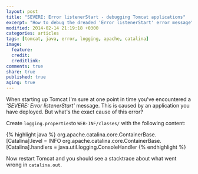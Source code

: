 ```yaml
---
layout: post
title: "SEVERE: Error listenerStart - debugging Tomcat applications"
excerpt: "How to debug the dreaded 'Error listenerStart' error message"
modified: 2014-02-14 21:19:18 +0300
categories: articles
tags: [tomcat, java, error, logging, apache, catalina]
image:
  feature:
  credit:
  creditlink:
comments: true
share: true
published: true
aging: true
---
```


When starting up Tomcat I'm sure at one point in time you've encountered a *'SEVERE: Error listenerStart'* message. This is caused by an application you have deployed. But what's the exact cause of this error?

Create `logging.properties`to `WEB-INF/classes/` with the following content:

{% highlight java %}
org.apache.catalina.core.ContainerBase.[Catalina].level = INFO
org.apache.catalina.core.ContainerBase.[Catalina].handlers = java.util.logging.ConsoleHandler
{% endhighlight %}

Now restart Tomcat and you should see a stacktrace about what went wrong in `catalina.out`.
